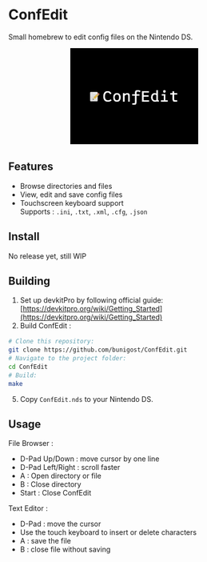 # ConfEdit

Small homebrew to edit config files on the Nintendo DS.

<p align="center">
  <img src="gfx/logo.png" alt="Logo" />
</p>

## Features
- Browse directories and files
- View, edit and save config files
- Touchscreen keyboard support  
Supports : `.ini`, `.txt`, `.xml`, `.cfg`, `.json`

## Install

No release yet, still WIP 

## Building

1. Set up devkitPro by following official guide:  
[https://devkitpro.org/wiki/Getting_Started](https://devkitpro.org/wiki/Getting_Started)
2. Build ConfEdit : 
```bash
# Clone this repository:
git clone https://github.com/bunigost/ConfEdit.git
# Navigate to the project folder:
cd ConfEdit
# Build:
make
```
5. Copy `ConfEdit.nds` to your Nintendo DS.

## Usage

File Browser :
- D-Pad Up/Down : move cursor by one line
- D-Pad Left/Right : scroll faster 
- A : Open directory or file
- B : Close directory
- Start : Close ConfEdit

Text Editor :
- D-Pad : move the cursor
- Use the touch keyboard to insert or delete characters
- A : save the file
- B : close file without saving